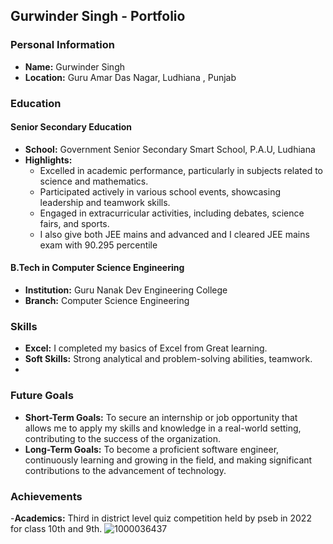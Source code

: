 
## Gurwinder Singh - Portfolio 

### Personal Information

- **Name:** Gurwinder Singh 
- **Location:** Guru Amar Das Nagar, Ludhiana , Punjab 

### Education

#### Senior Secondary Education
- **School:** Government Senior Secondary Smart School, P.A.U, Ludhiana 
- **Highlights:**
  - Excelled in academic performance, particularly in subjects related to science and mathematics.
  - Participated actively in various school events, showcasing leadership and teamwork skills.
  - Engaged in extracurricular activities, including debates, science fairs, and sports.
  - I also give both JEE mains  and advanced  and I cleared JEE mains exam with 90.295 percentile 
#### B.Tech in Computer Science Engineering
- **Institution:** Guru Nanak Dev Engineering College 
- **Branch:** Computer Science Engineering

### Skills
- **Excel:** I completed my basics of Excel from Great learning.
- **Soft Skills:** Strong analytical and problem-solving abilities, teamwork.
- 
### Future Goals
- **Short-Term Goals:** To secure an internship or job opportunity that allows me to apply my skills and knowledge in a real-world setting, contributing to the success of the organization.
- **Long-Term Goals:** To become a proficient software engineer, continuously learning and growing in the field, and making significant contributions to the advancement of technology.
### Achievements
-**Academics:** Third in district level quiz competition held by pseb in 2022 for class 10th and 9th.
![1000036437](https://github.com/user-attachments/assets/b1832926-dbef-445d-a19d-704ad9c07c38)

